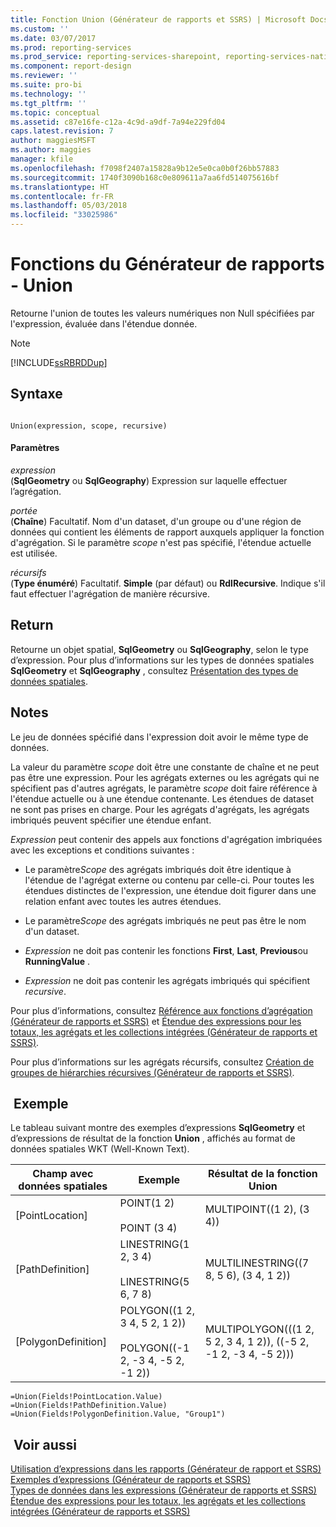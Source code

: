 ```yaml
---
title: Fonction Union (Générateur de rapports et SSRS) | Microsoft Docs
ms.custom: ''
ms.date: 03/07/2017
ms.prod: reporting-services
ms.prod_service: reporting-services-sharepoint, reporting-services-native
ms.component: report-design
ms.reviewer: ''
ms.suite: pro-bi
ms.technology: ''
ms.tgt_pltfrm: ''
ms.topic: conceptual
ms.assetid: c87e16fe-c12a-4c9d-a9df-7a94e229fd04
caps.latest.revision: 7
author: maggiesMSFT
ms.author: maggies
manager: kfile
ms.openlocfilehash: f7098f2407a15828a9b12e5e0ca0b0f26bb57883
ms.sourcegitcommit: 1740f3090b168c0e809611a7aa6fd514075616bf
ms.translationtype: HT
ms.contentlocale: fr-FR
ms.lasthandoff: 05/03/2018
ms.locfileid: "33025986"
---
```

# <a name="report-builder-functions---union-function"></a>Fonctions du Générateur de rapports - Union
  Retourne l'union de toutes les valeurs numériques non Null spécifiées par l'expression, évaluée dans l'étendue donnée.  
  
> [!NOTE]  
>  [!INCLUDE[ssRBRDDup](../../includes/ssrbrddup-md.md)]  
  
## <a name="syntax"></a>Syntaxe  
  
```  
  
Union(expression, scope, recursive)  
```  
  
#### <a name="parameters"></a>Paramètres  
 *expression*  
 (**SqlGeometry** ou **SqlGeography**) Expression sur laquelle effectuer l’agrégation.  
  
 *portée*  
 (**Chaîne**) Facultatif. Nom d'un dataset, d'un groupe ou d'une région de données qui contient les éléments de rapport auxquels appliquer la fonction d'agrégation. Si le paramètre *scope* n'est pas spécifié, l'étendue actuelle est utilisée.  
  
 *récursifs*  
 (**Type énuméré**) Facultatif. **Simple** (par défaut) ou **RdlRecursive**. Indique s'il faut effectuer l'agrégation de manière récursive.  
  
## <a name="return"></a>Return  
 Retourne un objet spatial, **SqlGeometry** ou **SqlGeography**, selon le type d’expression. Pour plus d’informations sur les types de données spatiales **SqlGeometry** et **SqlGeography** , consultez [Présentation des types de données spatiales](../../relational-databases/spatial/spatial-data-types-overview.md).  
  
## <a name="remarks"></a>Notes   
 Le jeu de données spécifié dans l'expression doit avoir le même type de données.  
  
 La valeur du paramètre *scope* doit être une constante de chaîne et ne peut pas être une expression. Pour les agrégats externes ou les agrégats qui ne spécifient pas d'autres agrégats, le paramètre *scope* doit faire référence à l'étendue actuelle ou à une étendue contenante. Les étendues de dataset ne sont pas prises en charge. Pour les agrégats d'agrégats, les agrégats imbriqués peuvent spécifier une étendue enfant.  
  
 *Expression* peut contenir des appels aux fonctions d'agrégation imbriquées avec les exceptions et conditions suivantes :  
  
-   Le paramètre*Scope* des agrégats imbriqués doit être identique à l'étendue de l'agrégat externe ou contenu par celle-ci. Pour toutes les étendues distinctes de l'expression, une étendue doit figurer dans une relation enfant avec toutes les autres étendues.  
  
-   Le paramètre*Scope* des agrégats imbriqués ne peut pas être le nom d'un dataset.  
  
-   *Expression* ne doit pas contenir les fonctions **First**, **Last**, **Previous**ou **RunningValue** .  
  
-   *Expression* ne doit pas contenir les agrégats imbriqués qui spécifient *recursive*.  
  
 Pour plus d’informations, consultez [Référence aux fonctions d’agrégation &#40;Générateur de rapports et SSRS&#41;](../../reporting-services/report-design/report-builder-functions-aggregate-functions-reference.md) et [Étendue des expressions pour les totaux, les agrégats et les collections intégrées &#40;Générateur de rapports et SSRS&#41;](../../reporting-services/report-design/expression-scope-for-totals-aggregates-and-built-in-collections.md).  
  
 Pour plus d’informations sur les agrégats récursifs, consultez [Création de groupes de hiérarchies récursives &#40;Générateur de rapports et SSRS&#41;](../../reporting-services/report-design/creating-recursive-hierarchy-groups-report-builder-and-ssrs.md).  
  
## <a name="example"></a> Exemple  
 Le tableau suivant montre des exemples d’expressions **SqlGeometry** et d’expressions de résultat de la fonction **Union** , affichés au format de données spatiales WKT (Well-Known Text).  
  
|Champ avec données spatiales| Exemple|Résultat de la fonction Union|  
|-----------------------------|-------------|------------------|  
|[PointLocation]|POINT(1 2)<br /><br /> POINT (3 4)|MULTIPOINT((1 2), (3 4))|  
|[PathDefinition]|LINESTRING(1 2, 3 4)<br /><br /> LINESTRING(5 6, 7 8)|MULTILINESTRING((7 8, 5 6), (3 4, 1 2))|  
|[PolygonDefinition]|POLYGON((1 2, 3 4, 5 2, 1 2))<br /><br /> POLYGON((-1 2, -3 4, -5 2, -1 2))|MULTIPOLYGON(((1 2, 5 2, 3 4, 1 2)), ((-5 2, -1 2, -3 4, -5 2)))|  
  
```  
=Union(Fields!PointLocation.Value)  
=Union(Fields!PathDefinition.Value)  
=Union(Fields!PolygonDefinition.Value, "Group1")  
```  
  
## <a name="see-also"></a> Voir aussi  
 [Utilisation d’expressions dans les rapports &#40;Générateur de rapport et SSRS&#41;](../../reporting-services/report-design/expression-uses-in-reports-report-builder-and-ssrs.md)   
 [Exemples d’expressions &#40;Générateur de rapports et SSRS&#41;](../../reporting-services/report-design/expression-examples-report-builder-and-ssrs.md)   
 [Types de données dans les expressions &#40;Générateur de rapports et SSRS&#41;](../../reporting-services/report-design/data-types-in-expressions-report-builder-and-ssrs.md)   
 [Étendue des expressions pour les totaux, les agrégats et les collections intégrées &#40;Générateur de rapports et SSRS&#41;](../../reporting-services/report-design/expression-scope-for-totals-aggregates-and-built-in-collections.md)  
  
  
